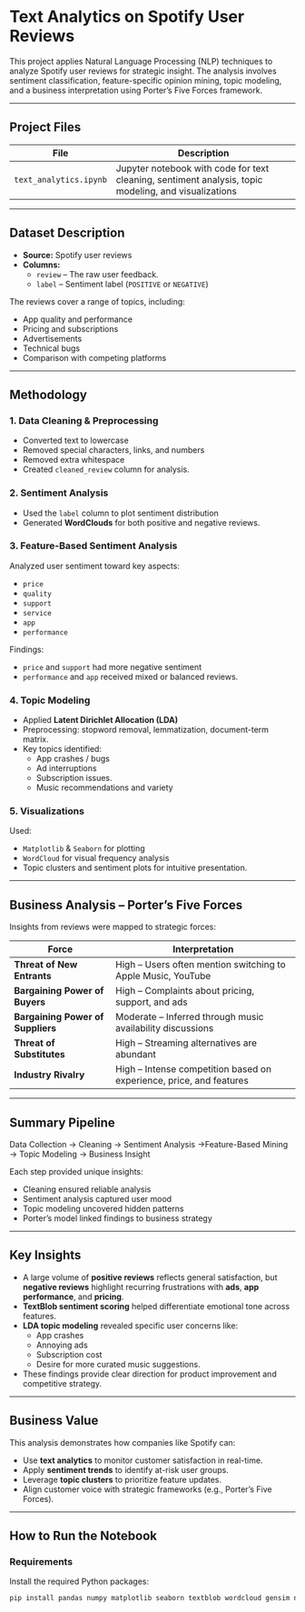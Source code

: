 # Text Analytics on Spotify User Reviews

This project applies Natural Language Processing (NLP) techniques to analyze Spotify user reviews for strategic insight. The analysis involves sentiment classification, feature-specific opinion mining, topic modeling, and a business interpretation using Porter’s Five Forces framework.

---

## Project Files

| File | Description |
|------|-------------|
| `text_analytics.ipynb` | Jupyter notebook with code for text cleaning, sentiment analysis, topic modeling, and visualizations |


---

## Dataset Description

- **Source:** Spotify user reviews
- **Columns:**
  - `review` – The raw user feedback.
  - `label` – Sentiment label (`POSITIVE` or `NEGATIVE`)

The reviews cover a range of topics, including:
- App quality and performance
- Pricing and subscriptions
- Advertisements
- Technical bugs
- Comparison with competing platforms

---

## Methodology

### 1. Data Cleaning & Preprocessing
- Converted text to lowercase
- Removed special characters, links, and numbers
- Removed extra whitespace
- Created `cleaned_review` column for analysis.

### 2. Sentiment Analysis
- Used the `label` column to plot sentiment distribution
- Generated **WordClouds** for both positive and negative reviews.

### 3. Feature-Based Sentiment Analysis
Analyzed user sentiment toward key aspects:
- `price`
- `quality`
- `support`
- `service`
- `app`
- `performance`

Findings:
- `price` and `support` had more negative sentiment
- `performance` and `app` received mixed or balanced reviews.

### 4. Topic Modeling
- Applied **Latent Dirichlet Allocation (LDA)**
- Preprocessing: stopword removal, lemmatization, document-term matrix.
- Key topics identified:
  - App crashes / bugs
  - Ad interruptions
  - Subscription issues.
  - Music recommendations and variety

### 5. Visualizations
Used:
- `Matplotlib` & `Seaborn` for plotting
- `WordCloud` for visual frequency analysis
- Topic clusters and sentiment plots for intuitive presentation.

---

## Business Analysis – Porter’s Five Forces

Insights from reviews were mapped to strategic forces:

| Force | Interpretation |
|-------|----------------|
| **Threat of New Entrants** | High – Users often mention switching to Apple Music, YouTube |
| **Bargaining Power of Buyers** | High – Complaints about pricing, support, and ads |
| **Bargaining Power of Suppliers** | Moderate – Inferred through music availability discussions |
| **Threat of Substitutes** | High – Streaming alternatives are abundant |
| **Industry Rivalry** | High – Intense competition based on experience, price, and features |

---

## Summary Pipeline
   Data Collection → Cleaning → Sentiment Analysis →Feature-Based Mining → Topic Modeling → Business Insight

   
Each step provided unique insights:
- Cleaning ensured reliable analysis
- Sentiment analysis captured user mood
- Topic modeling uncovered hidden patterns
- Porter’s model linked findings to business strategy

---

## Key Insights

- A large volume of **positive reviews** reflects general satisfaction, but **negative reviews** highlight recurring frustrations with **ads**, **app performance**, and **pricing**.
- **TextBlob sentiment scoring** helped differentiate emotional tone across features.
- **LDA topic modeling** revealed specific user concerns like:
  - App crashes
  - Annoying ads
  - Subscription cost
  - Desire for more curated music suggestions.
- These findings provide clear direction for product improvement and competitive strategy.

---

## Business Value

This analysis demonstrates how companies like Spotify can:
- Use **text analytics** to monitor customer satisfaction in real-time.
- Apply **sentiment trends** to identify at-risk user groups.
- Leverage **topic clusters** to prioritize feature updates.
- Align customer voice with strategic frameworks (e.g., Porter’s Five Forces).

---

## How to Run the Notebook
###  Requirements

Install the required Python packages:

```bash
pip install pandas numpy matplotlib seaborn textblob wordcloud gensim nltk

   


